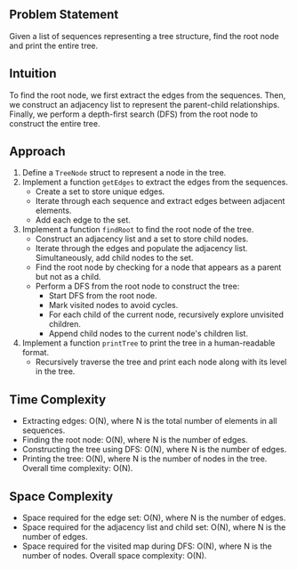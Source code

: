 ## Problem Statement
Given a list of sequences representing a tree structure, find the root node and print the entire tree.

## Intuition
To find the root node, we first extract the edges from the sequences. Then, we construct an adjacency list to represent the parent-child relationships. Finally, we perform a depth-first search (DFS) from the root node to construct the entire tree.

## Approach
1. Define a `TreeNode` struct to represent a node in the tree.
2. Implement a function `getEdges` to extract the edges from the sequences.
   - Create a set to store unique edges.
   - Iterate through each sequence and extract edges between adjacent elements.
   - Add each edge to the set.
3. Implement a function `findRoot` to find the root node of the tree.
   - Construct an adjacency list and a set to store child nodes.
   - Iterate through the edges and populate the adjacency list. Simultaneously, add child nodes to the set.
   - Find the root node by checking for a node that appears as a parent but not as a child.
   - Perform a DFS from the root node to construct the tree:
     - Start DFS from the root node.
     - Mark visited nodes to avoid cycles.
     - For each child of the current node, recursively explore unvisited children.
     - Append child nodes to the current node's children list.
4. Implement a function `printTree` to print the tree in a human-readable format.
   - Recursively traverse the tree and print each node along with its level in the tree.

## Time Complexity
- Extracting edges: O(N), where N is the total number of elements in all sequences.
- Finding the root node: O(N), where N is the number of edges.
- Constructing the tree using DFS: O(N), where N is the number of edges.
- Printing the tree: O(N), where N is the number of nodes in the tree.
Overall time complexity: O(N).

## Space Complexity
- Space required for the edge set: O(N), where N is the number of edges.
- Space required for the adjacency list and child set: O(N), where N is the number of edges.
- Space required for the visited map during DFS: O(N), where N is the number of nodes.
Overall space complexity: O(N).

